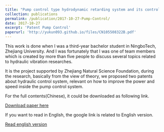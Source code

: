 ```yaml
---
​title: "Pump control type hydrodynamic retarding system and its control method"
collection: publications
permalink: /publication/2017-10-27-Pump-Control/
date: 2017-10-27
excerpt: 'Patent Pump Control'
paperurl: 'http://yukun093.github.io/files/CN105508322B.pdf'
---
```


This work is done when I was a third-year bachelor student in NingboTech, Zhejiang University. And I was fortunately that I was one of team members which is created by more than five people to discuss several topics related to hydraulic vibration researches.

It is the project supported by Zhejiang Natural Science Foundation, during the research, basically from the view of theory, we proposed two patents about hydraulic control system, relevant on how to improve the power and speed inside the pump control system.

For the full contents(Chinese), it could be downloaded as following link.

[Download paper here](http://academicpages.github.io/files/CN105508324B.pdf)

If you want to read in English, the google link is related to English version.

[Read english version](https://patents.google.com/patent/CN105508322B/en)
